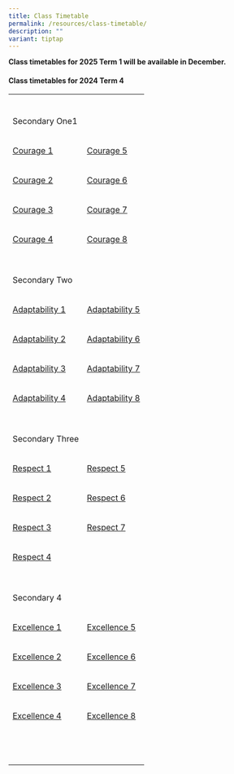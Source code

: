 ```yaml
---
title: Class Timetable
permalink: /resources/class-timetable/
description: ""
variant: tiptap
---
```

<p><strong>Class timetables for 2025 Term 1 will be available in December.</strong>
</p>
<h4><strong>Class timetables for 2024 Term 4</strong></h4>
<table style="minWidth: 50px">
<colgroup>
<col>
<col>
</colgroup>
<tbody>
<tr>
<th rowspan="1" colspan="1">
<p></p>
</th>
<th rowspan="1" colspan="1">
<p></p>
</th>
</tr>
<tr>
<td rowspan="1" colspan="1">
<p>Secondary One1</p>
</td>
<td rowspan="1" colspan="1">
<p></p>
</td>
</tr>
<tr>
<td rowspan="1" colspan="1">
<p><a href="/files/Timetable/timetable_courage1.pdf" rel="noopener noreferrer nofollow" target="_blank">Courage 1</a>
</p>
</td>
<td rowspan="1" colspan="1">
<p><a href="/files/Timetable/timetable_courage5.pdf" rel="noopener nofollow" target="_blank">Courage 5</a>
</p>
</td>
</tr>
<tr>
<td rowspan="1" colspan="1">
<p><a href="/files/Timetable/timetable_courage2.pdf" rel="noopener nofollow" target="_blank">Courage 2</a>
</p>
</td>
<td rowspan="1" colspan="1">
<p><a href="/files/Timetable/timetable_courage6.pdf" rel="noopener nofollow" target="_blank">Courage 6</a>
</p>
</td>
</tr>
<tr>
<td rowspan="1" colspan="1">
<p><a href="/files/Timetable/timetable_courage3.pdf" rel="noopener nofollow" target="_blank">Courage 3</a>
</p>
</td>
<td rowspan="1" colspan="1">
<p><a href="/files/Timetable/timetable_courage7.pdf" rel="noopener nofollow" target="_blank">Courage 7</a>
</p>
</td>
</tr>
<tr>
<td rowspan="1" colspan="1">
<p><a href="/files/Timetable/timetable_courage4.pdf" rel="noopener nofollow" target="_blank">Courage 4</a>
</p>
</td>
<td rowspan="1" colspan="1">
<p><a href="/files/Timetable/timetable_courage8.pdf" rel="noopener nofollow" target="_blank">Courage 8</a>
</p>
</td>
</tr>
<tr>
<td rowspan="1" colspan="1">
<p></p>
</td>
<td rowspan="1" colspan="1">
<p></p>
</td>
</tr>
<tr>
<td rowspan="1" colspan="1">
<p>Secondary Two</p>
</td>
<td rowspan="1" colspan="1">
<p></p>
</td>
</tr>
<tr>
<td rowspan="1" colspan="1">
<p><a href="/files/Timetable/timetable_adaptability1.pdf" rel="noopener nofollow" target="_blank">Adaptability 1</a>
</p>
</td>
<td rowspan="1" colspan="1">
<p><a href="/files/Timetable/timetable_adaptability5.pdf" rel="noopener nofollow" target="_blank">Adaptability 5</a>
</p>
</td>
</tr>
<tr>
<td rowspan="1" colspan="1">
<p><a href="/files/Timetable/timetable_adaptability2.pdf" rel="noopener nofollow" target="_blank">Adaptability 2</a>
</p>
</td>
<td rowspan="1" colspan="1">
<p><a href="/files/Timetable/timetable_adaptability6.pdf" rel="noopener nofollow" target="_blank">Adaptability 6</a>
</p>
</td>
</tr>
<tr>
<td rowspan="1" colspan="1">
<p><a href="/files/Timetable/timetable_adaptability3.pdf" rel="noopener nofollow" target="_blank">Adaptability 3</a>
</p>
</td>
<td rowspan="1" colspan="1">
<p><a href="/files/Timetable/timetable_adaptability7.pdf" rel="noopener nofollow" target="_blank">Adaptability 7</a>
</p>
</td>
</tr>
<tr>
<td rowspan="1" colspan="1">
<p><a href="/files/Timetable/timetable_adaptability4.pdf" rel="noopener nofollow" target="_blank">Adaptability 4</a>
</p>
</td>
<td rowspan="1" colspan="1">
<p><a href="/files/Timetable/timetable_adaptability8.pdf" rel="noopener nofollow" target="_blank">Adaptability 8</a>
</p>
</td>
</tr>
<tr>
<td rowspan="1" colspan="1">
<p></p>
</td>
<td rowspan="1" colspan="1">
<p></p>
</td>
</tr>
<tr>
<td rowspan="1" colspan="1">
<p>Secondary Three</p>
</td>
<td rowspan="1" colspan="1">
<p></p>
</td>
</tr>
<tr>
<td rowspan="1" colspan="1">
<p><a href="/files/Timetable/timetable_respect1.pdf" rel="noopener nofollow" target="_blank">Respect 1</a>
</p>
</td>
<td rowspan="1" colspan="1">
<p><a href="/files/Timetable/timetable_respect5.pdf" rel="noopener nofollow" target="_blank">Respect 5</a>
</p>
</td>
</tr>
<tr>
<td rowspan="1" colspan="1">
<p><a href="/files/Timetable/timetable_respect2.pdf" rel="noopener nofollow" target="_blank">Respect 2</a>
</p>
</td>
<td rowspan="1" colspan="1">
<p><a href="/files/Timetable/timetable_respect6.pdf" rel="noopener nofollow" target="_blank">Respect 6</a>
</p>
</td>
</tr>
<tr>
<td rowspan="1" colspan="1">
<p><a href="/files/Timetable/timetable_respect3.pdf" rel="noopener nofollow" target="_blank">Respect 3</a>
</p>
</td>
<td rowspan="1" colspan="1">
<p><a href="/files/Timetable/timetable_respect7.pdf" rel="noopener nofollow" target="_blank">Respect 7</a>
</p>
</td>
</tr>
<tr>
<td rowspan="1" colspan="1">
<p><a href="/files/Timetable/timetable_respect4.pdf" rel="noopener nofollow" target="_blank">Respect 4</a>
</p>
</td>
<td rowspan="1" colspan="1">
<p></p>
</td>
</tr>
<tr>
<td rowspan="1" colspan="1">
<p></p>
</td>
<td rowspan="1" colspan="1">
<p></p>
</td>
</tr>
<tr>
<td rowspan="1" colspan="1">
<p>Secondary 4</p>
</td>
<td rowspan="1" colspan="1">
<p></p>
</td>
</tr>
<tr>
<td rowspan="1" colspan="1">
<p><a href="/files/Timetable/timetable_excellence1.pdf" rel="noopener nofollow" target="_blank">Excellence 1</a>
</p>
</td>
<td rowspan="1" colspan="1">
<p><a href="/files/Timetable/timetable_excellence5.pdf" rel="noopener nofollow" target="_blank">Excellence 5</a>
</p>
</td>
</tr>
<tr>
<td rowspan="1" colspan="1">
<p><a href="/files/Timetable/timetable_excellence2.pdf" rel="noopener nofollow" target="_blank">Excellence 2</a>
</p>
</td>
<td rowspan="1" colspan="1">
<p><a href="/files/Timetable/timetable_excellence6.pdf" rel="noopener nofollow" target="_blank">Excellence 6</a>
</p>
</td>
</tr>
<tr>
<td rowspan="1" colspan="1">
<p><a href="/files/Timetable/timetable_excellence3.pdf" rel="noopener nofollow" target="_blank">Excellence 3</a>
</p>
</td>
<td rowspan="1" colspan="1">
<p><a href="/files/Timetable/timetable_excellence7.pdf" rel="noopener nofollow" target="_blank">Excellence 7</a>
</p>
</td>
</tr>
<tr>
<td rowspan="1" colspan="1">
<p><a href="/files/Timetable/timetable_excellence4.pdf" rel="noopener nofollow" target="_blank">Excellence 4</a>
</p>
</td>
<td rowspan="1" colspan="1">
<p><a href="/files/Timetable/timetable_excellence8.pdf" rel="noopener nofollow" target="_blank">Excellence 8</a>
</p>
</td>
</tr>
<tr>
<td rowspan="1" colspan="1">
<p></p>
</td>
<td rowspan="1" colspan="1">
<p></p>
</td>
</tr>
<tr>
<td rowspan="1" colspan="1">
<p></p>
</td>
<td rowspan="1" colspan="1">
<p></p>
</td>
</tr>
<tr>
<td rowspan="1" colspan="1">
<p></p>
</td>
<td rowspan="1" colspan="1">
<p></p>
</td>
</tr>
</tbody>
</table>
<p></p>